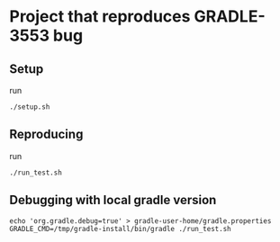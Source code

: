 # Project that reproduces GRADLE-3553 bug

## Setup 

run
```
./setup.sh
```

## Reproducing

run
```
./run_test.sh
```

## Debugging with local gradle version

```
echo 'org.gradle.debug=true' > gradle-user-home/gradle.properties 
GRADLE_CMD=/tmp/gradle-install/bin/gradle ./run_test.sh 
```
